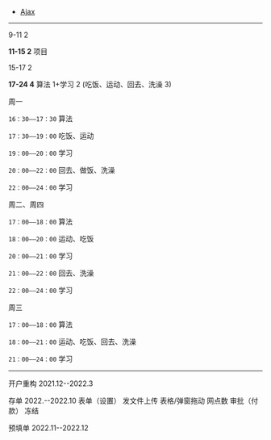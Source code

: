 - [Ajax](https://developer.mozilla.org/en-US/docs/Web/Guide/AJAX)







------

9-11 2

**11-15 2** 项目

15-17 2

**17-24 4** 算法 1+学习 2 (吃饭、运动、回去、洗澡 3)



周一

`16：30——17：30` 算法

`17：30——19：00`  吃饭、运动

`19：00——20：00`  学习

`20：00——22：00`  回去、做饭、洗澡

`22：00——24：00`  学习

周二、周四

`17：00——18：00` 算法

`18：00——20：00`  运动、吃饭

`20：00——21：00`  学习

`21：00——22：00`  回去、洗澡

`22：00——24：00`  学习

周三

`17：00——18：00` 算法

`18：00——21：00`  运动、吃饭、回去、洗澡

`21：00——24：00`  学习

------




开户重构 2021.12--2022.3

存单 2022.--2022.10
表单（设置）
发文件上传 
表格/弹窗拖动 
网点数
审批（付款）
冻结

预填单 2022.11--2022.12
